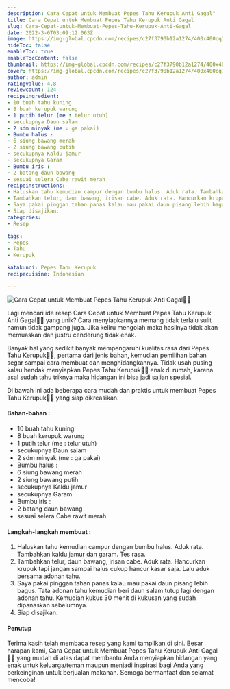 ```yaml
---
description: Cara Cepat untuk Membuat Pepes Tahu Kerupuk Anti Gagal"
title: Cara Cepat untuk Membuat Pepes Tahu Kerupuk Anti Gagal
slug: Cara-Cepat-untuk-Membuat-Pepes-Tahu-Kerupuk-Anti-Gagal
date: 2022-3-6T03:09:12.063Z
image: https://img-global.cpcdn.com/recipes/c27f3790b12a1274/400x400cq70/photo.jpg
hideToc: false
enableToc: true
enableTocContent: false
thumbnail: https://img-global.cpcdn.com/recipes/c27f3790b12a1274/400x400cq70/photo.jpg
cover: https://img-global.cpcdn.com/recipes/c27f3790b12a1274/400x400cq70/photo.jpg
author: admin
ratingvalue: 4.8
reviewcount: 124
recipeingredient:
- 10 buah tahu kuning
- 8 buah kerupuk warung
- 1 putih telur (me : telur utuh)
- secukupnya Daun salam
- 2 sdm minyak (me : ga pakai)
- Bumbu halus :
- 6 siung bawang merah
- 2 siung bawang putih
- secukupnya Kaldu jamur
- secukupnya Garam
- Bumbu iris :
- 2 batang daun bawang
- sesuai selera Cabe rawit merah
recipeinstructions:
- Haluskan tahu kemudian campur dengan bumbu halus. Aduk rata. Tambahkan kaldu jamur dan garam. Tes rasa.
- Tambahkan telur, daun bawang, irisan cabe. Aduk rata. Hancurkan krupuk tapi jangan sampai halus cukup hancur kasar saja. Lalu aduk bersama adonan tahu.
- Saya pakai pinggan tahan panas kalau mau pakai daun pisang lebih bagus. Tata adonan tahu kemudian beri daun salam tutup lagi dengan adonan tahu. Kemudian kukus 30 menit di kukusan yang sudah dipanaskan sebelumnya.
- Siap disajikan.
categories:
- Resep

tags:
- Pepes
- Tahu
- Kerupuk

katakunci: Pepes Tahu Kerupuk
recipecuisine: Indonesian

---
```


![Cara Cepat untuk Membuat Pepes Tahu Kerupuk Anti Gagal👩‍🍳](https://img-global.cpcdn.com/recipes/c27f3790b12a1274/400x400cq70/photo.jpg)

Lagi mencari ide resep Cara Cepat untuk Membuat Pepes Tahu Kerupuk Anti Gagal👩‍🍳 yang unik? Cara menyiapkannya memang tidak terlalu sulit namun tidak gampang juga. Jika keliru mengolah maka hasilnya tidak akan memuaskan dan justru cenderung tidak enak.

Banyak hal yang sedikit banyak mempengaruhi kualitas rasa dari Pepes Tahu Kerupuk👩‍🍳, pertama dari jenis bahan, kemudian pemilihan bahan segar sampai cara membuat dan menghidangkannya. Tidak usah pusing kalau hendak menyiapkan Pepes Tahu Kerupuk👩‍🍳 enak di rumah, karena asal sudah tahu triknya maka hidangan ini bisa jadi sajian spesial.

Di bawah ini ada beberapa cara mudah dan praktis untuk membuat Pepes Tahu Kerupuk👩‍🍳 yang siap dikreasikan.

<!--inarticleads1-->

#### Bahan-bahan :

- 10 buah tahu kuning
- 8 buah kerupuk warung
- 1 putih telur (me : telur utuh)
- secukupnya Daun salam
- 2 sdm minyak (me : ga pakai)
- Bumbu halus :
- 6 siung bawang merah
- 2 siung bawang putih
- secukupnya Kaldu jamur
- secukupnya Garam
- Bumbu iris :
- 2 batang daun bawang
- sesuai selera Cabe rawit merah

<!--inarticleads2-->

#### Langkah-langkah membuat :

1. Haluskan tahu kemudian campur dengan bumbu halus. Aduk rata. Tambahkan kaldu jamur dan garam. Tes rasa.
1. Tambahkan telur, daun bawang, irisan cabe. Aduk rata. Hancurkan krupuk tapi jangan sampai halus cukup hancur kasar saja. Lalu aduk bersama adonan tahu.
1. Saya pakai pinggan tahan panas kalau mau pakai daun pisang lebih bagus. Tata adonan tahu kemudian beri daun salam tutup lagi dengan adonan tahu. Kemudian kukus 30 menit di kukusan yang sudah dipanaskan sebelumnya.
1. Siap disajikan.

#### Penutup

Terima kasih telah membaca resep yang kami tampilkan di sini. Besar harapan kami, Cara Cepat untuk Membuat Pepes Tahu Kerupuk Anti Gagal👩‍🍳 yang mudah di atas dapat membantu Anda menyiapkan hidangan yang enak untuk keluarga/teman maupun menjadi inspirasi bagi Anda yang berkeinginan untuk berjualan makanan. Semoga bermanfaat dan selamat mencoba!